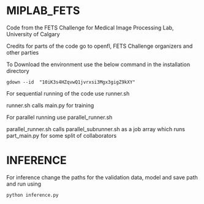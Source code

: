# MIPLAB_FETS
Code from the FETS Challenge for Medical Image Processing Lab, University of Calgary

Credits for parts of the code go to openfl, FETS Challenge organizers and other parties 

To Download the environment use the below command in the installation directory

```
gdown --id  "10iK3s4HZqvwQ1jvrxsi3Mgx3gigZ9kXY"
```

For sequential running of the code use runner.sh

runner.sh calls main.py for training

For parallel running use parallel_runner.sh

parallel_runner.sh calls parallel_subrunner.sh as a job array which runs part_main.py for some split of collaborators

# INFERENCE

For inference change the paths for the validation data, model and save path and run using 

```
python inference.py
```


